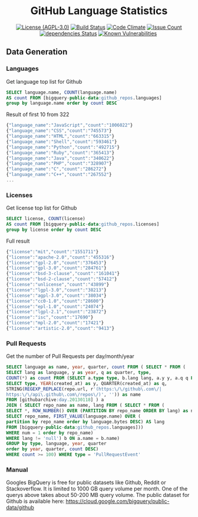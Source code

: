 <p align="center">
    <h1 align="center">GitHub Language Statistics<br></h1>
</p>

<p align=center>
<a href="https://www.gnu.org/licenses/agpl-3.0.en.html"><img src="https://img.shields.io/badge/license-AGPL--3.0-brightgreen.svg" alt="License (AGPL-3.0)"></a>
<a href="https://travis-ci.org/madnight/githut"><img src="https://travis-ci.org/madnight/githut.svg?branch=master" alt="Build Status"></a>
<a href="https://codeclimate.com/github/madnight/githut"><img src="https://codeclimate.com/github/madnight/githut/badges/gpa.svg" alt="Code Climate"></a>
<a href="https://codeclimate.com/github/madnight/githut"><img src="https://codeclimate.com/github/madnight/githut/badges/issue_count.svg" alt="Issue Count"></a>
<a href="https://david-dm.org/madnight/githut"><img src="https://david-dm.org/madnight/githut/status.svg" alt="dependencies Status"></a>
<a href="https://snyk.io/test/github/madnight/githut"><img src="https://snyk.io/test/github/madnight/githut/badge.svg" alt="Known Vulnerabilities"></a>
<img src="https://i.imgur.com/WK7zKol.png" alt=""></p>

## Data Generation
### Languages
Get language top list for Github
```SQL
SELECT language.name, COUNT(language.name)
AS count FROM [bigquery-public-data:github_repos.languages]
group by language.name order by count DESC
```

Result of first 10 from 322
```JavaScript
{"language_name":"JavaScript","count":"1006022"}
{"language_name":"CSS","count":"745573"}
{"language_name":"HTML","count":"663315"}
{"language_name":"Shell","count":"593461"}
{"language_name":"Python","count":"492715"}
{"language_name":"Ruby","count":"365413"}
{"language_name":"Java","count":"340622"}
{"language_name":"PHP","count":"328907"}
{"language_name":"C","count":"286272"}
{"language_name":"C++","count":"267552"}
...
```
### Licenses
Get license top list for Github
```SQL
SELECT license, COUNT(license)
AS count FROM [bigquery-public-data:github_repos.licenses]
group by license order by count DESC
```

Full result
```JavaScript
{"license":"mit","count":"1551711"}
{"license":"apache-2.0","count":"455316"}
{"license":"gpl-2.0","count":"376453"}
{"license":"gpl-3.0","count":"284761"}
{"license":"bsd-3-clause","count":"161041"}
{"license":"bsd-2-clause","count":"57412"}
{"license":"unlicense","count":"43899"}
{"license":"lgpl-3.0","count":"38213"}
{"license":"agpl-3.0","count":"38034"}
{"license":"cc0-1.0","count":"28600"}
{"license":"epl-1.0","count":"24074"}
{"license":"lgpl-2.1","count":"23872"}
{"license":"isc","count":"17690"}
{"license":"mpl-2.0","count":"17421"}
{"license":"artistic-2.0","count":"9413"}
```

### Pull Requests
Get the number of Pull Requests per day/month/year
```SQL
SELECT language as name, year, quarter, count FROM ( SELECT * FROM (
SELECT lang as language, y as year, q as quarter, type,
COUNT(*) as count FROM (SELECT a.type type, b.lang lang, a.y y, a.q q FROM (
SELECT type, YEAR(created_at) as y, QUARTER(created_at) as q,
STRING(REGEXP_REPLACE(repo.url, r'(https:\/\/github\.com\/|
https:\/\/api\.github\.com\/repos\/)', '')) as name
FROM [githubarchive:day.20130118] ) a
JOIN ( SELECT repo_name as name, lang FROM ( SELECT * FROM (
SELECT *, ROW_NUMBER() OVER (PARTITION BY repo_name ORDER BY lang) as num FROM (
SELECT repo_name, FIRST_VALUE(language.name) OVER (
partition by repo_name order by language.bytes DESC) AS lang
FROM [bigquery-public-data:github_repos.languages]))
WHERE num = 1 order by repo_name)
WHERE lang != 'null') b ON a.name = b.name)
GROUP by type, language, year, quarter
order by year, quarter, count DESC)
WHERE count >= 100) WHERE type = 'PullRequestEvent'
```

### Manual  
Googles BigQuery is free for public datasets like Github, Reddit or Stackoverflow. It is limited to 1000 GB query volume per month. One of the querys above takes about 50-200 MB query volume. The public dataset for Github is available here: https://cloud.google.com/bigquery/public-data/github
